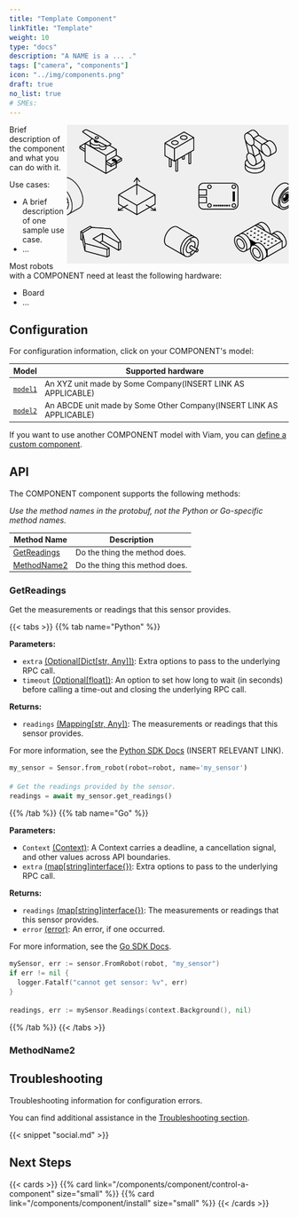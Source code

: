 ```yaml
---
title: "Template Component"
linkTitle: "Template"
weight: 10
type: "docs"
description: "A NAME is a ... ."
tags: ["camera", "components"]
icon: "../img/components.png"
draft: true
no_list: true
# SMEs:
---
```


<img src="../../img/components.png"  style="float:right" alt="Component picture" width="400" />

Brief description of the component and what you can do with it.

Use cases:

- A brief description of one sample use case.
- ...

Most robots with a COMPONENT need at least the following hardware:

- Board
- ...

## Configuration

For configuration information, click on your COMPONENT's model:

Model | Supported hardware
----- | ------------------
[`model1`](model1/) | An XYZ unit made by Some Company(INSERT LINK AS APPLICABLE)
[`model2`](model2/) | An ABCDE unit made by Some Other Company(INSERT LINK AS APPLICABLE)

If you want to use another COMPONENT model with Viam, you can [define a custom component](../../program/extend/).

## API

The COMPONENT component supports the following methods:

*Use the method names in the protobuf, not the Python or Go-specific method names.*

Method Name | Description
----------- | -----------
[GetReadings](#methodname1) | Do the thing the method does.
[MethodName2](#methodname2) | Do the thing this method does.

### GetReadings

Get the measurements or readings that this sensor provides.

{{< tabs >}}
{{% tab name="Python" %}}

**Parameters:**

- `extra` [(Optional[Dict[str, Any]])](https://docs.python.org/library/typing.html#typing.Optional): Extra options to pass to the underlying RPC call.
- `timeout` [(Optional[float])](https://docs.python.org/library/typing.html#typing.Optional): An option to set how long to wait (in seconds) before calling a time-out and closing the underlying RPC call.

**Returns:**

- `readings` [(Mapping[str, Any])](https://docs.python.org/3/library/typing.html#typing.Mapping): The measurements or readings that this sensor provides.

For more information, see the [Python SDK Docs](https://python.viam.dev/autoapi/viam/components/sensor/index.html#viam.components.sensor.Sensor.get_readings) (INSERT RELEVANT LINK).

```python
my_sensor = Sensor.from_robot(robot=robot, name='my_sensor')

# Get the readings provided by the sensor.
readings = await my_sensor.get_readings()
```

{{% /tab %}}
{{% tab name="Go" %}}

**Parameters:**

- `Context` [(Context)](https://pkg.go.dev/context): A Context carries a deadline, a cancellation signal, and other values across API boundaries.
- `extra` [(map[string]interface{})](https://pkg.go.dev/google.golang.org/protobuf/types/known/structpb): Extra options to pass to the underlying RPC call.

**Returns:**

- `readings` [(map[string]interface{})](https://pkg.go.dev/google.golang.org/protobuf/types/known/structpb): The measurements or readings that this sensor provides.
- `error` [(error)](https://pkg.go.dev/builtin#error): An error, if one occurred.

For more information, see the [Go SDK Docs](https://pkg.go.dev/go.viam.com/rdk/components/sensor#Sensor).

```go
mySensor, err := sensor.FromRobot(robot, "my_sensor")
if err != nil {
  logger.Fatalf("cannot get sensor: %v", err)
}

readings, err := mySensor.Readings(context.Background(), nil)
```

{{% /tab %}}
{{< /tabs >}}

### MethodName2

## Troubleshooting

Troubleshooting information for configuration errors.

You can find additional assistance in the [Troubleshooting section](/appendix/troubleshooting/).

{{< snippet "social.md" >}}

## Next Steps

{{< cards >}}
    {{% card link="/components/component/control-a-component" size="small" %}}
    {{% card link="/components/component/install" size="small" %}}
{{< /cards >}}
